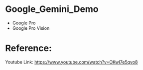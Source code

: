 # Google_Gemini_Demo
- Google Pro
- Google Pro Vision
# Reference:
Youtube Link: https://www.youtube.com/watch?v=OKwI7e5qvo8

